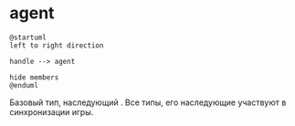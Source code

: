 # agent

```plantuml
@startuml
left to right direction

handle --> agent

hide members
@enduml
```

Базовый тип, наследующий [](handle.md). Все типы, его наследующие участвуют в синхронизации игры.